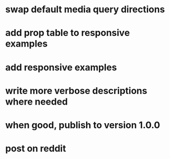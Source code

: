 # swap default media query directions
# add prop table to responsive examples
# add responsive examples
# write more verbose descriptions where needed
# when good, publish to version 1.0.0
# post on reddit 
